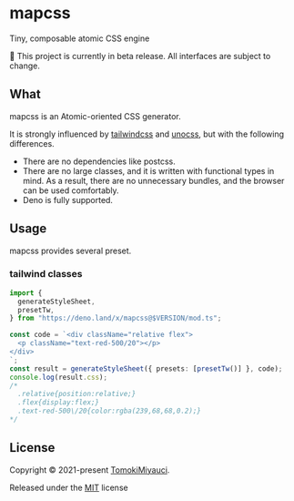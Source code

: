 # mapcss

Tiny, composable atomic CSS engine

:construction: This project is currently in beta release. All interfaces are
subject to change.

## What

mapcss is an Atomic-oriented CSS generator.

It is strongly influenced by
[tailwindcss](https://github.com/tailwindlabs/tailwindcss) and
[unocss](https://github.com/antfu/unocss), but with the following differences.

- There are no dependencies like postcss.
- There are no large classes, and it is written with functional types in mind.
  As a result, there are no unnecessary bundles, and the browser can be used
  comfortably.
- Deno is fully supported.

## Usage

mapcss provides several preset.

### tailwind classes

```ts
import {
  generateStyleSheet,
  presetTw,
} from "https://deno.land/x/mapcss@$VERSION/mod.ts";

const code = `<div className="relative flex">
  <p className="text-red-500/20"></p>  
</div>
`;
const result = generateStyleSheet({ presets: [presetTw()] }, code);
console.log(result.css);
/*
  .relative{position:relative;}
  .flex{display:flex;}
  .text-red-500\/20{color:rgba(239,68,68,0.2);}
*/
```

## License

Copyright © 2021-present [TomokiMiyauci](https://github.com/TomokiMiyauci).

Released under the [MIT](./LICENSE) license
